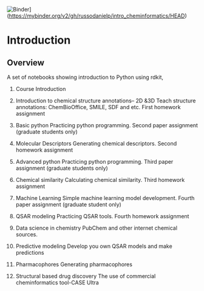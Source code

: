 
![Binder](https://mybinder.org/badge_logo.svg)](https://mybinder.org/v2/gh/russodanielp/intro_cheminformatics/HEAD)

# Introduction

## Overview

A set of notebooks showing introduction to Python using rdkit, 

1) Course Introduction	

3)  Introduction to chemical structure annotations– 2D &3D
Teach structure annotations: ChemBioOffice, SMILE, SDF and etc. First homework assignment

3) Basic python
Practicing python programming. Second paper assignment (graduate students only)

4) Molecular Descriptors 
Generating chemical descriptors. Second homework assignment

5) Advanced python
Practicing python programming. Third paper assignment (graduate students only)

6) Chemical similarity
Calculating chemical similarity. Third homework assignment

7) Machine Learning
Simple machine learning model development. Fourth paper assignment (graduate student only)

8) QSAR modeling
Practicing QSAR tools. Fourth homework assignment

9) Data science in chemistry
PubChem and other internet chemical sources.

10) Predictive modeling
Develop you own QSAR models and make predictions

11) Pharmacophores
Generating pharmacophores 

12) Structural based drug discovery
The use of commercial cheminformatics tool-CASE Ultra
